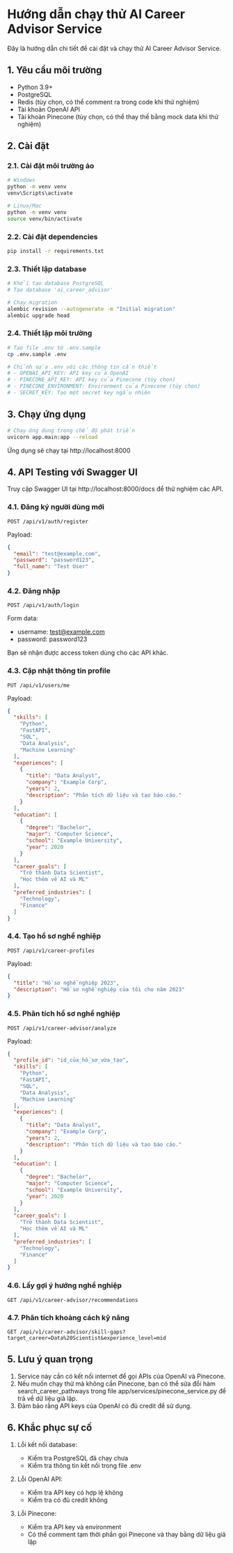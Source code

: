 # Hướng dẫn chạy thử AI Career Advisor Service

Đây là hướng dẫn chi tiết để cài đặt và chạy thử AI Career Advisor Service.

## 1. Yêu cầu môi trường

- Python 3.9+ 
- PostgreSQL
- Redis (tùy chọn, có thể comment ra trong code khi thử nghiệm)
- Tài khoản OpenAI API
- Tài khoản Pinecone (tùy chọn, có thể thay thế bằng mock data khi thử nghiệm)

## 2. Cài đặt

### 2.1. Cài đặt môi trường ảo

```bash
# Windows
python -m venv venv
venv\Scripts\activate

# Linux/Mac
python -m venv venv
source venv/bin/activate
```

### 2.2. Cài đặt dependencies

```bash
pip install -r requirements.txt
```

### 2.3. Thiết lập database

```bash
# Khởi tạo database PostgreSQL
# Tạo database 'ai_career_advisor'

# Chạy migration
alembic revision --autogenerate -m "Initial migration"
alembic upgrade head
```

### 2.4. Thiết lập môi trường

```bash
# Tạo file .env từ .env.sample
cp .env.sample .env

# Chỉnh sửa .env với các thông tin cần thiết
# - OPENAI_API_KEY: API key của OpenAI
# - PINECONE_API_KEY: API key của Pinecone (tùy chọn)
# - PINECONE_ENVIRONMENT: Environment của Pinecone (tùy chọn)
# - SECRET_KEY: Tạo một secret key ngẫu nhiên
```

## 3. Chạy ứng dụng

```bash
# Chạy ứng dụng trong chế độ phát triển
uvicorn app.main:app --reload
```

Ứng dụng sẽ chạy tại http://localhost:8000

## 4. API Testing với Swagger UI

Truy cập Swagger UI tại http://localhost:8000/docs để thử nghiệm các API.

### 4.1. Đăng ký người dùng mới

```
POST /api/v1/auth/register
```

Payload:
```json
{
  "email": "test@example.com",
  "password": "password123",
  "full_name": "Test User"
}
```

### 4.2. Đăng nhập

```
POST /api/v1/auth/login
```

Form data:
- username: test@example.com
- password: password123

Bạn sẽ nhận được access token dùng cho các API khác.

### 4.3. Cập nhật thông tin profile

```
PUT /api/v1/users/me
```

Payload:
```json
{
  "skills": [
    "Python", 
    "FastAPI", 
    "SQL", 
    "Data Analysis", 
    "Machine Learning"
  ],
  "experiences": [
    {
      "title": "Data Analyst",
      "company": "Example Corp",
      "years": 2,
      "description": "Phân tích dữ liệu và tạo báo cáo."
    }
  ],
  "education": [
    {
      "degree": "Bachelor",
      "major": "Computer Science",
      "school": "Example University",
      "year": 2020
    }
  ],
  "career_goals": [
    "Trở thành Data Scientist",
    "Học thêm về AI và ML"
  ],
  "preferred_industries": [
    "Technology", 
    "Finance"
  ]
}
```

### 4.4. Tạo hồ sơ nghề nghiệp

```
POST /api/v1/career-profiles
```

Payload:
```json
{
  "title": "Hồ sơ nghề nghiệp 2023",
  "description": "Hồ sơ nghề nghiệp của tôi cho năm 2023"
}
```

### 4.5. Phân tích hồ sơ nghề nghiệp

```
POST /api/v1/career-advisor/analyze
```

Payload:
```json
{
  "profile_id": "id_của_hồ_sơ_vừa_tạo",
  "skills": [
    "Python", 
    "FastAPI", 
    "SQL", 
    "Data Analysis", 
    "Machine Learning"
  ],
  "experiences": [
    {
      "title": "Data Analyst",
      "company": "Example Corp",
      "years": 2,
      "description": "Phân tích dữ liệu và tạo báo cáo."
    }
  ],
  "education": [
    {
      "degree": "Bachelor",
      "major": "Computer Science",
      "school": "Example University",
      "year": 2020
    }
  ],
  "career_goals": [
    "Trở thành Data Scientist",
    "Học thêm về AI và ML"
  ],
  "preferred_industries": [
    "Technology", 
    "Finance"
  ]
}
```

### 4.6. Lấy gợi ý hướng nghề nghiệp

```
GET /api/v1/career-advisor/recommendations
```

### 4.7. Phân tích khoảng cách kỹ năng

```
GET /api/v1/career-advisor/skill-gaps?target_career=Data%20Scientist&experience_level=mid
```

## 5. Lưu ý quan trọng

1. Service này cần có kết nối internet để gọi APIs của OpenAI và Pinecone.
2. Nếu muốn chạy thử mà không cần Pinecone, bạn có thể sửa đổi hàm search_career_pathways trong file app/services/pinecone_service.py để trả về dữ liệu giả lập.
3. Đảm bảo rằng API keys của OpenAI có đủ credit để sử dụng.

## 6. Khắc phục sự cố

1. Lỗi kết nối database:
   - Kiểm tra PostgreSQL đã chạy chưa
   - Kiểm tra thông tin kết nối trong file .env

2. Lỗi OpenAI API:
   - Kiểm tra API key có hợp lệ không
   - Kiểm tra có đủ credit không

3. Lỗi Pinecone:
   - Kiểm tra API key và environment
   - Có thể comment tạm thời phần gọi Pinecone và thay bằng dữ liệu giả lập 